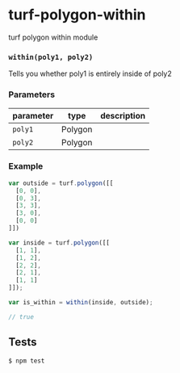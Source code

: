 # turf-polygon-within

turf polygon within module


### `within(poly1, poly2)`

Tells you whether poly1 is entirely inside of poly2


### Parameters

| parameter  | type    | description |
| ---------- | ------- | ----------- |
| `poly1`    | Polygon |             |
| `poly2`    | Polygon |             |


### Example

```js
var outside = turf.polygon([[
  [0, 0],
  [0, 3],
  [3, 3],
  [3, 0],
  [0, 0]
]])

var inside = turf.polygon([[
  [1, 1],
  [1, 2],
  [2, 2],
  [2, 1],
  [1, 1]
]]);

var is_within = within(inside, outside);

// true
```

## Tests

```sh
$ npm test
```


